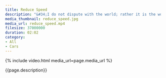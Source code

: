 ```yaml
---
title: Reduce Speed
description: "&#34;I do not dispute with the world; rather it is the world that disputes with me.&#34; -- Buddha"
media_thumbnail: reduce_speed.jpg
media_url: reduce_speed.mp4
filesize: 37000000
duration: 02:02
category:
- All
- Cars
---
```


{% include video.html media_url=page.media_url %}

<div class="buddha_quote">{{page.description}}</div>
